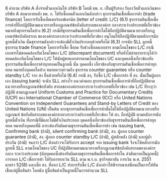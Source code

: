 6
คำถาม
บริษัท A สั่งจ่ายตั๋วแลกเงินให้ บริษัท B โดยมี ธพ. ก. เป็นผู้รับรอง รับอาวัลตั๋วแลกเงินของ
บริษัท A ต่อมาภายหลัง ธพ. ก. ได้รับซื้อลดตั๋วแลกเงินดังกล่าว
ธุรกรรมสินเชื่อเพื่อการค้า (trade finance) โดยการรับซื้อเล็ตเตอร์ออฟเครดิต (letter of credit: L/C)
(6.1) ธุรกรรมสินเชื่อเพื่อการค้าที่ถือปฏิบัติตามแนวทางหรือกฎเกณฑ์ข้อบังคับสากลขององค์กร
กลางระหว่างประเทศที่เกี่ยวข้อง หมายถึงธุรกรรมใดบ้าง
(6.2) กรณีที่ธุรกรรมสินเชื่อเพื่อการค้าไม่ได้ถือปฏิบัติตามแนวทางหรือกฎเกณฑ์ข้อบังคับสากล
ขององค์กรกลางระหว่างประเทศที่เกี่ยวข้อง อนุโลมให้ถือปฏิบัติตามหลักการนับลูกหนี้ตั๋วเงิน
นั้นธุรกรรมดังกล่าวจะต้องมีตั๋วเงินประกอบด้วยหรือไม่
(6.3) การนับ SLL ลูกหนี้ธุรกรรม trade finance โดยการรับซื้อ ซื้อลด รับช่วงซื้อลดเอกสาร
ตามเงื่อนไขของ L/C กรณีเอกสารไม่สอดคล้องกับเงื่อนไขของ L/C (discrepant document)
หรือยังไม่สามารถระบุได้ว่าสอดคล้องกับเงื่อนไขของ L/C ให้นับผู้ขายเอกสารตามเงื่อนไขของ
UC และบุคคลซึ่งเกี่ยวข้องกับธุรกรรมสินเชื่อเพื่อการค้าทุกทอดเป็นลูกหนี้ นั้น บุคคลซึ่ง
เกี่ยวข้องกับธุรกรรมสินเชื่อเพื่อการค้าทุกทอด หมายถึงบุคคลใดบ้าง หมายความรวมถึง
ธุรกรรม counter guarantee หรือ counter standby L/C จาก สง อื่นด้วยหรือไม่
(6.4) กรณี สง, รับซื้อ L/C เพื่อการค้า ที่ สง. นั้นเป็นผู้ออกเอง (issuing bank) จะนับ SLL
อย่างไร
แนวคําตอบ
ธุรกรรมสินเชื่อเพื่อการค้าที่ถือปฏิบัติตามแนวทางหรือกฎเกณฑ์ข้อบังคับ
สากลขององค์กรกลางระหว่างประเทศที่เกี่ยวข้อง เช่น L/C ที่ระบุว่าปฏิบัติ
ตามกฎเกณฑ์ Uniform Customs and Practice for Documentary
Credits (UCP) ของ International Chamber of Commerce (ICC) หรือ
United Nations Convention on Independent Guarantees and
Stand-by Letters of Credit ของ United Nations (UN) เป็นต้น
หากธุรกรรมสินเชื่อเพื่อการค้านั้นไม่ได้ถือปฏิบัติตามแนวทางหรือกฎเกณฑ์
ข้อบังคับสากลขององค์กรกลางระหว่างประเทศที่เกี่ยวข้อง ให้ สง. ถือปฏิบัติ
ตามหลักการนับลูกหนี้ตั๋วเงิน ทั้งกรณีที่มีและไม่มีตั๋วเงินประกอบ
บุคคลซึ่งเกี่ยวข้องกับธุรกรรมสินเชื่อเพื่อการค้าทุกทอด หมายถึงบุคคลที่มี
ภาระต้องรับผิดตามธุรกรรมสินเชื่อเพื่อการค้า เช่น issuing bank,
Confirming bank (ถ้ามี), silent confirming bank (ถ้ามี), สง. ผู้ออก
counter guarantee (ถ้ามี), สง. ผู้ออก counter standby L/C (ถ้ามี),
ผู้สลักหลัง (ถ้ามี) และผู้ค้ำประกัน (ถ้ามี) จนกว่า L/C ดังกล่าวจะได้รับการ
accept จาก issuing bank จึงจะใช้หลักการนับลูกหนี้ SLL ตามเงื่อนไขของ
UC ที่ปฏิบัติตามตามแนวทางหรือกฎเกณฑ์ข้อบังคับสากลขององค์กรกลาง
ระหว่างประเทศ (นับบุคคลซึ่งต้องรับผิดตามธุรกรรมสินเชื่อเพื่อการค้าใน
ลำดับแรกเป็นลูกหนี้)
การออก L/C เพื่อการค้า ได้รับการยกเว้น SLL ตาม พ.ร.บ. ธุรกิจสถาบัน
การเงิน พ.ศ. 2551 มาตรา 52(8) และเมื่อ สง. ที่ออก L/C ทำการรับซื้อ
L/C ดังกล่าวให้พิจารณาเสมือนเป็นการให้สินเชื่อแก่ผู้ซื้อสินค้า โดยนับ
ผู้ซื้อสินค้าเป็นลูกหนี้ในการคำนวณ SLL
